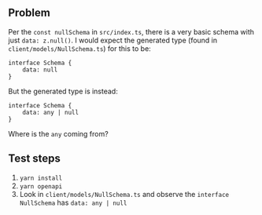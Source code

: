 ## Problem

Per the `const nullSchema` in `src/index.ts`, there is a very basic schema with just `data: z.null()`. I would expect the generated type (found in `client/models/NullSchema.ts`) for this to be:

```
interface Schema {
    data: null
}
```

But the generated type is instead:

```
interface Schema {
    data: any | null
}
```

Where is the `any` coming from?

## Test steps

1. `yarn install`
2. `yarn openapi`
3. Look in `client/models/NullSchema.ts` and observe the `interface NullSchema` has `data: any | null`
